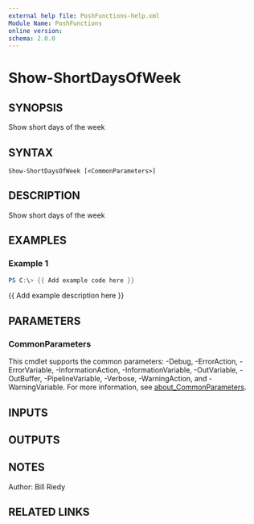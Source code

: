```yaml
---
external help file: PoshFunctions-help.xml
Module Name: PoshFunctions
online version:
schema: 2.0.0
---
```


# Show-ShortDaysOfWeek

## SYNOPSIS
Show short days of the week

## SYNTAX

```
Show-ShortDaysOfWeek [<CommonParameters>]
```

## DESCRIPTION
Show short days of the week

## EXAMPLES

### Example 1
```powershell
PS C:\> {{ Add example code here }}
```

{{ Add example description here }}

## PARAMETERS

### CommonParameters
This cmdlet supports the common parameters: -Debug, -ErrorAction, -ErrorVariable, -InformationAction, -InformationVariable, -OutVariable, -OutBuffer, -PipelineVariable, -Verbose, -WarningAction, and -WarningVariable. For more information, see [about_CommonParameters](http://go.microsoft.com/fwlink/?LinkID=113216).

## INPUTS

## OUTPUTS

## NOTES
Author:     Bill Riedy

## RELATED LINKS
